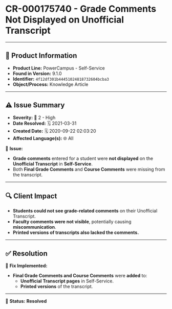 # CR-000175740 - Grade Comments Not Displayed on Unofficial Transcript  

---

## 📌 Product Information  
- **Product Line:** PowerCampus - Self-Service  
- **Found in Version:** 9.1.0  
- **Identifier:** `4f12df301b44451024818732604bcba3`  
- **Object/Process:** Knowledge Article  

---

## ⚠️ Issue Summary  
- **Severity:** 🔴 2 - High  
- **Date Resolved:** 🗓️ 2021-03-31  
- **Created Date:** 🗓️ 2020-09-22 02:03:20  
- **Affected Language(s):** 🌐 All  

🔹 **Issue:**  
- **Grade comments** entered for a student were **not displayed** on the **Unofficial Transcript** in **Self-Service**.  
- Both **Final Grade Comments** and **Course Comments** were missing from the transcript.  

---

## 🔍 Client Impact  
- **Students could not see grade-related comments** on their Unofficial Transcript.  
- **Faculty comments were not visible**, potentially causing **miscommunication**.  
- **Printed versions of transcripts also lacked the comments.**  

---

## ✅ Resolution  
🔧 **Fix Implemented:**  
- **Final Grade Comments and Course Comments** were **added** to:  
  - **Unofficial Transcript pages** in Self-Service.  
  - **Printed versions** of the transcript.  

---

🚀 **Status:** **Resolved**
